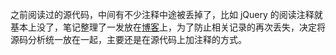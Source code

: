 之前阅读过的源代码，中间有不少注释中途被丢掉了，比如 jQuery 的阅读注释就基本上没了，笔记整理了一发放在[博客](http://octman.com/blog/2015/2015-04-04-jquery-source-analysis)上，为了防止相关记录的再次丢失，决定将源码分析统一放在一起，主要还是在源代码上加注释的方式。
